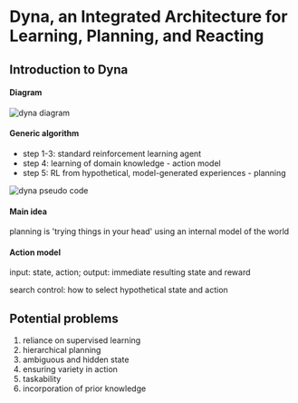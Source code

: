 # Dyna, an Integrated Architecture for Learning, Planning, and Reacting

## Introduction to Dyna

#### Diagram
![dyna diagram](https://github.com/txzhao/Paper-Notes/blob/master/RL/fig/dyna-diagram.png)

#### Generic algorithm

- step 1-3: standard reinforcement learning agent
- step 4: learning of domain knowledge - action model
- step 5: RL from hypothetical, model-generated experiences - planning

![dyna pseudo code](https://github.com/txzhao/Paper-Notes/blob/master/RL/fig/dyna-algorithm.png)

#### Main idea

planning is 'trying things in your head' using an internal model of the world

#### Action model

input: state, action; output: immediate resulting state and reward

search control: how to select hypothetical state and action

## Potential problems

1. reliance on supervised learning
2. hierarchical planning
3. ambiguous and hidden state
4. ensuring variety in action
5. taskability
6. incorporation of prior knowledge
